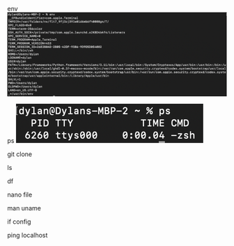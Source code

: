 env
![env pic](https://github.com/dylanram1357/ENGR-322/blob/66fca489569041aea7da596d2debc0536565b4ca/Lab%232%20env.png)

ps
![](https://github.com/dylanram1357/ENGR-322/blob/7e058a024f27953b253f64c49d933fc2f45e6e52/Lab%232%20ps.png)

git clone
![]()

ls
![]()

df
![]()

nano file
![]()

man uname
![]()

if config
![]()

ping localhost
![]()

